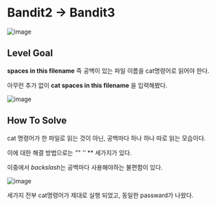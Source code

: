 # Bandit2 -> Bandit3

![image](https://github.com/YbSain/KaliLinux/assets/108385276/e92476bd-a664-4cc5-aadd-431bf18b4756)

## Level Goal
**spaces in this filename** 즉 공백이 있는 파일 이름을 cat명령어로 읽어야 한다.

아무런 추가 없이 __cat spaces in this filename__ 을 입력해봤다.

![image](https://github.com/YbSain/KaliLinux/assets/108385276/43d4e60e-d4bb-4a18-b212-9e5f194a8a6c)

## How To Solve

cat 명령어가 한 파일로 읽는 것이 아닌, 공백마다 하나 하나 따로 읽는 모습이다.

이에 대한 해결 방법으로는 *""* *''* *\* 세가지가 있다.

이중에서 *backslash*는 공백마다 사용해야하는 불편함이 있다.

![image](https://github.com/YbSain/KaliLinux/assets/108385276/25af3022-8ae4-428c-86ca-07f2af1b62c9)

세가지 전부 cat명령어가 제대로 실행 되었고, 동일한 passward가 나왔다.
